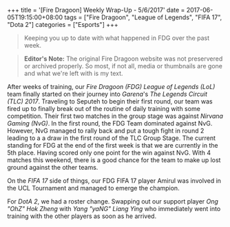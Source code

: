 +++
title = '[Fire Dragoon] Weekly Wrap-Up - 5/6/2017'
date = 2017-06-05T19:15:00+08:00
tags = ["Fire Dragoon", "League of Legends", "FIFA 17", "Dota 2"]
categories = ["Esports"]
+++
> Keeping you up to date with what happened in FDG over the past week.

> **Editor's Note:** The original Fire Dragoon website was not preservered or archived properly. So most, if not all, media or thumbnails are gone and what we're left with is my text.

After weeks of training, our *Fire Dragoon (FDG)* *League of Legends (LoL)* team finally started on their journey into *Garena*'s *The Legends Circuit (TLC) 2017*. Traveling to Seputeh to begin their first round, our team was fired up to finally break out of the routine of daily training with some competition. Their first two matches in the group stage was against *Nirvana Gaming (NvG)*. In the first round, the FDG Team dominated against NvG. However, NvG managed to rally back and put a tough fight in round 2 leading to a a draw in the first round of the TLC Group Stage. The current standing for FDG at the end of the first week is that we are currently in the 5th place. Having scored only one point for the win against NvG. With 4 matches this weekend, there is a good chance for the team to make up lost ground against the other teams.

On the *FIFA 17* side of things, our FDG FIFA 17 player Amirul was involved in the UCL Tournament and managed to emerge the champion.

For *DotA 2*, we had a roster change. Swapping out our support player *Ong "OhZ" Hok Zheng* with *Yang "yaNG" Liang Ying* who immediately went into training with the other players as soon as he arrived.